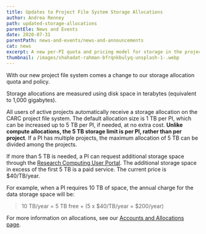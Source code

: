 ```yaml
---
title: Updates to Project File System Storage Allocations
author: Andrea Renney
path: updated-storage-allocations
parentEle: News and Events
date: 2020-07-31
parentPath: news-and-events/news-and-announcements
cat: news
excerpt: A new per-PI quota and pricing model for storage in the project file system
thumbnail: /images/shahadat-rahman-bfrqnkbulyq-unsplash-1-.webp
---
```

With our new project file system comes a change to our storage allocation quota and policy.

Storage allocations are measured using disk space in terabytes (equivalent to 1,000 gigabytes).

All users of active projects automatically receive a storage allocation on the CARC project file system. The default allocation size is 1 TB per PI, which can be increased up to 5 TB per PI, if needed, at no extra cost. **Unlike compute allocations, the 5 TB storage limit is per PI, rather than per project**. If a PI has multiple projects, the maximum allocation of 5 TB can be divided among the projects.

If more than 5 TB is needed, a PI can request additional storage space through the [Research Computing User Portal](https://hpcaccount.usc.edu/). The additional storage space in excess of the first 5 TB is a paid service. The current price is $40/TB/year.

For example, when a PI requires 10 TB of space, the annual charge for the data storage space will be:

> 10 TB/year = 5 TB free + (5 x $40/TB/year = $200/year)

For more information on allocations, see our [Accounts and Allocations page](https://carc.usc.edu/user-information/accounts).